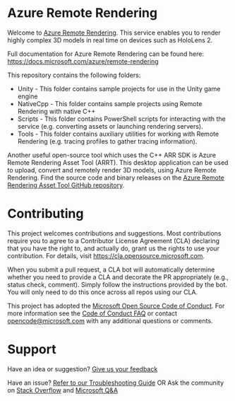 # Azure Remote Rendering

Welcome to [Azure Remote Rendering](https://azure.microsoft.com/services/remote-rendering/).
This service enables you to render highly complex 3D models in real time on devices such as HoloLens 2.

Full documentation for Azure Remote Rendering can be found here:
https://docs.microsoft.com/azure/remote-rendering

This repository contains the following folders:
* Unity - This folder contains sample projects for use in the Unity game engine
* NativeCpp - This folder contains sample projects using Remote Rendering with native C++
* Scripts - This folder contains PowerShell scripts for interacting with the service (e.g. converting assets or launching rendering servers).
* Tools - This folder contains auxiliary utilities for working with Remote Rendering (e.g. tracing profiles to gather tracing information).

Another useful open-source tool which uses the C++ ARR SDK is Azure Remote Rendering Asset Tool (ARRT). This desktop application can be used to upload, convert and remotely render 3D models, using Azure Remote Rendering. Find the source code and binary releases on the [Azure Remote Rendering Asset Tool GitHub repository](https://github.com/Azure/azure-remote-rendering-asset-tool).

# Contributing

This project welcomes contributions and suggestions.  Most contributions require you to agree to a
Contributor License Agreement (CLA) declaring that you have the right to, and actually do, grant us
the rights to use your contribution. For details, visit https://cla.opensource.microsoft.com.

When you submit a pull request, a CLA bot will automatically determine whether you need to provide
a CLA and decorate the PR appropriately (e.g., status check, comment). Simply follow the instructions
provided by the bot. You will only need to do this once across all repos using our CLA.

This project has adopted the [Microsoft Open Source Code of Conduct](https://opensource.microsoft.com/codeofconduct/).
For more information see the [Code of Conduct FAQ](https://opensource.microsoft.com/codeofconduct/faq/) or
contact [opencode@microsoft.com](mailto:opencode@microsoft.com) with any additional questions or comments.

# Support

Have an idea or suggestion? [Give us your feedback](https://feedback.azure.com/forums/928696-azure-remote-rendering)

Have an issue? [Refer to our Troubleshooting Guide](https://docs.microsoft.com/en-us/azure/remote-rendering/resources/troubleshoot) OR Ask the community on [Stack Overflow](https://stackoverflow.com/questions/tagged/azure-remote-rendering) and [Microsoft Q&A](https://docs.microsoft.com/en-us/answers/topics/azure-remote-rendering.html)